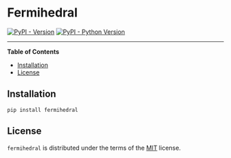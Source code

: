 # Fermihedral

[![PyPI - Version](https://img.shields.io/pypi/v/fermihedral.svg)](https://pypi.org/project/fermihedral)
[![PyPI - Python Version](https://img.shields.io/pypi/pyversions/fermihedral.svg)](https://pypi.org/project/fermihedral)

-----

**Table of Contents**

- [Installation](#installation)
- [License](#license)

## Installation

```console
pip install fermihedral
```

## License

`fermihedral` is distributed under the terms of the [MIT](https://spdx.org/licenses/MIT.html) license.
